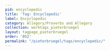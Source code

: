 ```yaml
---
pid: encyclopedic
title: 'Tag: Encyclopedic'
label: Encyclopedic
category: Allegory/Proverbs and Allegory
collection: worktags_pieterbruegel
layout: tagpage_pieterbruegel
order: '052'
permalink: "/pieterbruegel/tags/encyclopedic/"
---
```

